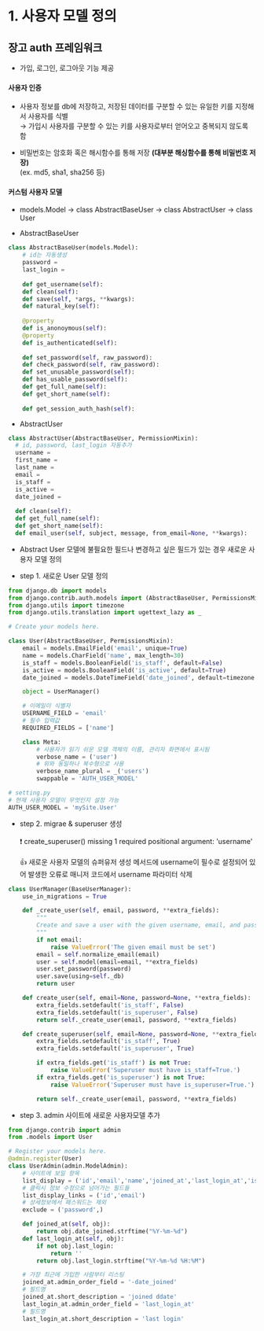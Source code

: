 # 1. 사용자 모델 정의


## 장고 auth 프레임워크
- 가입, 로그인, 로그아웃 기능 제공


#### 사용자 인증
- 사용자 정보를 db에 저장하고, 저장된 데이터를 구분할 수 있는 유일한 키를 지정해서 사용자를 식별<br>
&rarr; 가입시 사용자를 구분할 수 있는 키를 사용자로부터 얻어오고 중복되지 않도록 함

- 비밀번호는 암호화 혹은 해시함수를 통해 저장 **(대부분 해싱함수를 통해 비밀번호 저장)**<br>
(ex. md5, sha1, sha256 등)


#### 커스텀 사용자 모델

- models.Model &rarr; class AbstractBaseUser &rarr; class AbstractUser &rarr; class User

- AbstractBaseUser

```python
class AbstractBaseUser(models.Model):
    # id는 자동생성
    password =
    last_login =
 
    def get_username(self):
    def clean(self):
    def save(self, *args, **kwargs):
    def natural_key(self):
 
    @property
    def is_anonoymous(self):
    @property
    def is_authenticated(self):
 
    def set_password(self, raw_password):
    def check_password(self, raw_password):
    def set_unusable_password(self):
    def has_usable_password(self):
    def get_full_name(self):
    def get_short_name(self):
 
    def get_session_auth_hash(self):
```

- AbstractUser

```python
class AbstractUser(AbstractBaseUser, PermissionMixin):
  # id, password, last_login 자동추가
  username =
  first_name =
  last_name =
  email =
  is_staff =
  is_active =
  date_joined =
 
  def clean(self):
  def get_full_name(self):
  def get_short_name(self):
  def email_user(self, subject, message, from_email=None, **kwargs):
```

- Abstract User 모델에 불필요한 필드나 변경하고 싶은 필드가 있는 경우 새로운 사용자 모델 정의

- step 1. 새로운 User 모델 정의

```python
from django.db import models
from django.contrib.auth.models import (AbstractBaseUser, PermissionsMixin, UserManager)
from django.utils import timezone
from django.utils.translation import ugettext_lazy as _

# Create your models here.

class User(AbstractBaseUser, PermissionsMixin):
    email = models.EmailField('email', unique=True)
    name = models.CharField('name', max_length=30)
    is_staff = models.BooleanField('is_staff', default=False)
    is_active = models.BooleanField('is_active', default=True)
    date_joined = models.DateTimeField('date_joined', default=timezone.now)

    object = UserManager()

    # 이메일이 식별자
    USERNAME_FIELD = 'email'
    # 필수 입력값
    REQUIRED_FIELDS = ['name']

    class Meta:
        # 사용자가 읽기 쉬운 모델 객체의 이름, 관리자 화면에서 표시됨
        verbose_name = ('user')
        # 위와 동일하나 복수형으로 사용
        verbose_name_plural = _('users')
        swappable = 'AUTH_USER_MODEL'
```

```python
# setting.py
# 현재 사용자 모델이 무엇인지 설정 가능
AUTH_USER_MODEL = 'mySite.User'
```

- step 2. migrae & superuser 생성<br><br>
:exclamation: create_superuser() missing 1 required positional argument: 'username'<br><br>
:+1: 새로운 사용자 모델의 슈퍼유저 생성 메서드에 username이 필수로 설정되어 있어 발생한 오류로 매니저 코드에서 username 파라미터 삭제
```python
class UserManager(BaseUserManager):
    use_in_migrations = True

    def _create_user(self, email, password, **extra_fields):
        """
        Create and save a user with the given username, email, and password.
        """
        if not email:
            raise ValueError('The given email must be set')
        email = self.normalize_email(email)
        user = self.model(email=email, **extra_fields)
        user.set_password(password)
        user.save(using=self._db)
        return user

    def create_user(self, email=None, password=None, **extra_fields):
        extra_fields.setdefault('is_staff', False)
        extra_fields.setdefault('is_superuser', False)
        return self._create_user(email, password, **extra_fields)

    def create_superuser(self, email=None, password=None, **extra_fields):
        extra_fields.setdefault('is_staff', True)
        extra_fields.setdefault('is_superuser', True)

        if extra_fields.get('is_staff') is not True:
            raise ValueError('Superuser must have is_staff=True.')
        if extra_fields.get('is_superuser') is not True:
            raise ValueError('Superuser must have is_superuser=True.')

        return self._create_user(email, password, **extra_fields)
```

- step 3. admin 사이트에 새로운 사용자모델 추가
```python
from django.contrib import admin
from .models import User

# Register your models here.
@admin.register(User)
class UserAdmin(admin.ModelAdmin):
    # 사이트에 보일 항목
    list_display = ('id','email','name','joined_at','last_login_at','is_superuser','is_active')
    # 클릭시 정보 수정으로 넘어가는 필드들
    list_display_links = ('id','email')
    # 상세정보에서 패스워드는 제외
    exclude = ('password',)

    def joined_at(self, obj):
        return obj.date_joined.strftime("%Y-%m-%d")
    def last_login_at(self, obj):
        if not obj.last_login:
            return ''
        return obj.last_login.strftime("%Y-%m-%d %H:%M")

    # 가장 최근에 가입한 사람부터 리스팅
    joined_at.admin_order_field = '-date_joined'  
    # 필드명
    joined_at.short_description = 'joined ddate'
    last_login_at.admin_order_field = 'last_login_at'
    # 필드명
    last_login_at.short_description = 'last login'
```

